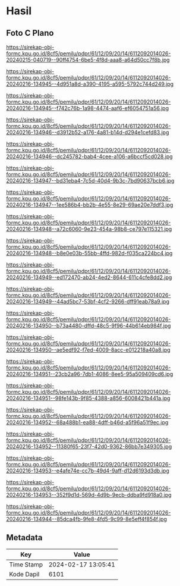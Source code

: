 # Hasil

## Foto C Plano

https://sirekap-obj-formc.kpu.go.id/8cf5/pemilu/pdpr/61/12/09/20/14/6112092014026-20240215-040719--90ff4754-6be5-4f8d-aaa8-a64d50cc7f8b.jpg

https://sirekap-obj-formc.kpu.go.id/8cf5/pemilu/pdpr/61/12/09/20/14/6112092014026-20240216-134945--4d951a8d-a390-4195-a595-5792c744d249.jpg

https://sirekap-obj-formc.kpu.go.id/8cf5/pemilu/pdpr/61/12/09/20/14/6112092014026-20240216-134945--f742c76b-1a98-4474-aaf6-ef6054751a56.jpg

https://sirekap-obj-formc.kpu.go.id/8cf5/pemilu/pdpr/61/12/09/20/14/6112092014026-20240216-134946--d3912b52-a176-4a81-b14d-d294e1cefd83.jpg

https://sirekap-obj-formc.kpu.go.id/8cf5/pemilu/pdpr/61/12/09/20/14/6112092014026-20240216-134946--dc245782-bab4-4cee-a106-a6bccf5cd028.jpg

https://sirekap-obj-formc.kpu.go.id/8cf5/pemilu/pdpr/61/12/09/20/14/6112092014026-20240216-134947--bd31eba4-7c5d-40d4-9b3c-7bd90637bcb6.jpg

https://sirekap-obj-formc.kpu.go.id/8cf5/pemilu/pdpr/61/12/09/20/14/6112092014026-20240216-134947--1ee586b4-bb2b-4e55-8e29-69ae20e7ddf3.jpg

https://sirekap-obj-formc.kpu.go.id/8cf5/pemilu/pdpr/61/12/09/20/14/6112092014026-20240216-134948--a72c6060-9e23-454a-98b8-ce797e115321.jpg

https://sirekap-obj-formc.kpu.go.id/8cf5/pemilu/pdpr/61/12/09/20/14/6112092014026-20240216-134948--b8e0e03b-55bb-4ffd-982d-f035ca224bc4.jpg

https://sirekap-obj-formc.kpu.go.id/8cf5/pemilu/pdpr/61/12/09/20/14/6112092014026-20240216-134949--ed172470-ab24-4ed2-8644-611c4cfe8dd2.jpg

https://sirekap-obj-formc.kpu.go.id/8cf5/pemilu/pdpr/61/12/09/20/14/6112092014026-20240216-134949--44ad5bc7-53bf-4cf2-9266-dff91eab78a9.jpg

https://sirekap-obj-formc.kpu.go.id/8cf5/pemilu/pdpr/61/12/09/20/14/6112092014026-20240216-134950--b73a4480-dffd-48c5-9f96-44b614eb984f.jpg

https://sirekap-obj-formc.kpu.go.id/8cf5/pemilu/pdpr/61/12/09/20/14/6112092014026-20240216-134950--ae5edf92-f7ed-4009-8acc-e012218a40a8.jpg

https://sirekap-obj-formc.kpu.go.id/8cf5/pemilu/pdpr/61/12/09/20/14/6112092014026-20240216-134951--23cb2a96-7db1-4086-8ee5-95a509409cd6.jpg

https://sirekap-obj-formc.kpu.go.id/8cf5/pemilu/pdpr/61/12/09/20/14/6112092014026-20240216-134951--98fe143b-9f85-4388-a856-6008421b441a.jpg

https://sirekap-obj-formc.kpu.go.id/8cf5/pemilu/pdpr/61/12/09/20/14/6112092014026-20240216-134952--68a488b1-ea88-4dff-b46d-a5f96a51f9ec.jpg

https://sirekap-obj-formc.kpu.go.id/8cf5/pemilu/pdpr/61/12/09/20/14/6112092014026-20240216-134952--11380f65-23f7-42d0-9362-86bb7e349305.jpg

https://sirekap-obj-formc.kpu.go.id/8cf5/pemilu/pdpr/61/12/09/20/14/6112092014026-20240216-134953--e4afe74e-cc7b-49d4-9aff-d12d6193d3db.jpg

https://sirekap-obj-formc.kpu.go.id/8cf5/pemilu/pdpr/61/12/09/20/14/6112092014026-20240216-134953--352f9d1d-569d-4d9b-9ecb-ddba9fd918a0.jpg

https://sirekap-obj-formc.kpu.go.id/8cf5/pemilu/pdpr/61/12/09/20/14/6112092014026-20240216-134944--85dca4fb-9fe8-4fd5-9c99-8e5eff4f854f.jpg


## Metadata

| Key        | Value               |
| ---------- | ------------------- |
| Time Stamp | 2024-02-17 13:05:41 |
| Kode Dapil | 6101                |



